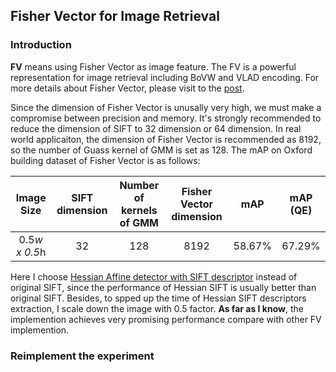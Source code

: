 ## Fisher Vector for Image Retrieval

### Introduction

**FV** means using Fisher Vector as image feature. The FV is a powerful representation for image retrieval including BoVW and VLAD encoding. For more details about Fisher Vector, please visit to the [post](http://yongyuan.name/blog/CBIR-BoF-VLAD-FV.html).

Since the dimension of Fisher Vector is unusally very high, we must make a compromise between precision and memory. It's strongly recommended to reduce the dimension of SIFT to 32 dimension or 64 dimension. In real world applicaiton, the dimension of Fisher Vector is recommended as 8192, so the number of Guass kernel of GMM is set as 128. The mAP on Oxford building dataset of Fisher Vector is as follows:

Image Size | SIFT dimension | Number of kernels of GMM | Fisher Vector dimension | mAP | mAP (QE) |
:---:|:---:|:---:|:---:|:---:|:---:|
0.5*w x 0.5*h | 32 | 128 | 8192 | 58.67% | 67.29%

Here I choose [Hessian Affine detector with SIFT descriptor](https://github.com/perdoch/hesaff) instead of original SIFT, since the performance of Hessian SIFT is usually better than original SIFT. Besides, to spped up the time of Hessian SIFT descriptors extraction, I scale down the image with 0.5 factor. **As far as I know**, the implemention achieves very promising performance compare with other FV implemention.

### Reimplement the experiment